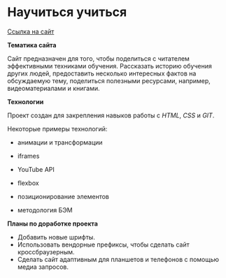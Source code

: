 # Научиться учиться

[Ссылка на сайт](https://celtiss.github.io/how-to-learn/)

**Тематика сайта**

Сайт предназначен для того, чтобы поделиться с читателем эффективными техниками обучения. Рассказать историю обучения других людей, предоставить несколько интересных фактов на обсуждаемую тему, поделиться полезными ресурсами, например, видеоматериалами и книгами.



**Технологии**

Проект создан для закрепления навыков работы с _HTML_, _CSS_ и _GIT_.

Некоторые примеры технологий:

*  анимации и трансформации

*  iframes

*  YouTube API

*  flexbox

*  позиционирование элементов

*  методология БЭМ

**Планы по доработке проекта**
* Добавить новые шрифты.
* Использовать вендорные префиксы, чтобы сделать сайт кроссбраузерным.
* Сделать сайт адаптивным для планшетов и телефонов с помощью медиа запросов.
